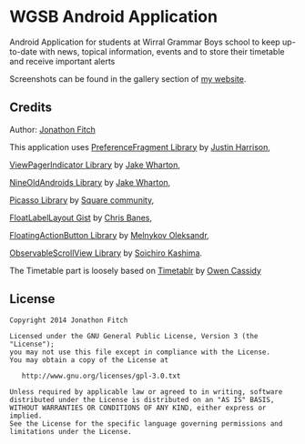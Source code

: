 WGSB Android Application
===================================

Android Application for students at Wirral Grammar Boys school to keep up-to-date with news, topical information, events and to store their timetable and receive important alerts

Screenshots can be found in the gallery section of [my website](http://jonathonfitch.com).

Credits
-------

Author: [Jonathon Fitch](https://github.com/JonnyXDA)

This application uses [PreferenceFragment Library](https://github.com/justinharrison/android-support-v4-preferencefragment/) by [Justin Harrison](https://github.com/justinharrison),

[ViewPagerIndicator Library](https://github.com/JakeWharton/Android-ViewPagerIndicator/) by [Jake Wharton](https://github.com/JakeWharton),

[NineOldAndroids Library](https://github.com/JakeWharton/NineOldAndroids/) by [Jake Wharton](https://github.com/JakeWharton),

[Picasso Library](https://github.com/square/picasso/) by [Square community](https://github.com/square),

[FloatLabelLayout Gist](https://gist.github.com/chrisbanes/11247418) by [Chris Banes](https://gist.github.com/chrisbanes),

[FloatingActionButton Library](https://github.com/makovkastar/FloatingActionButton) by [Melnykov Oleksandr](https://github.com/makovkastar),

[ObservableScrollView Library](https://github.com/ksoichiro/Android-ObservableScrollView/) by [Soichiro Kashima](https://github.com/ksoichiro).

The Timetable part is loosely based on [Timetablr](https://bitbucket.org/ravrahn/timetable) by [Owen Cassidy](https://github.com/ravrahn)

License
-------

    Copyright 2014 Jonathon Fitch

    Licensed under the GNU General Public License, Version 3 (the "License");
    you may not use this file except in compliance with the License.
    You may obtain a copy of the License at

       http://www.gnu.org/licenses/gpl-3.0.txt

    Unless required by applicable law or agreed to in writing, software
    distributed under the License is distributed on an "AS IS" BASIS,
    WITHOUT WARRANTIES OR CONDITIONS OF ANY KIND, either express or implied.
    See the License for the specific language governing permissions and
    limitations under the License.